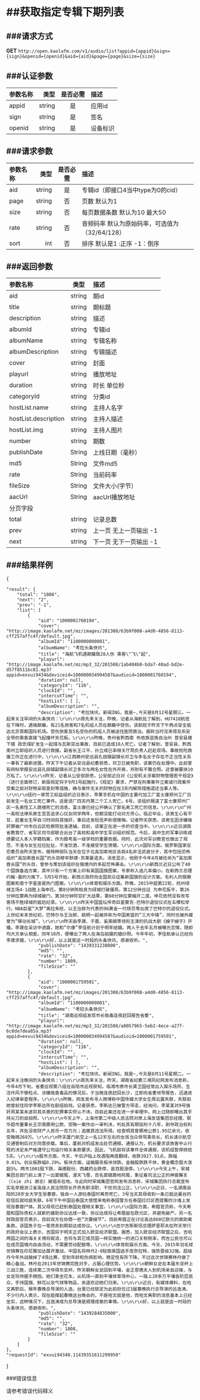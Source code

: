 ##获取指定专辑下期列表
===
###请求方式
---

**GET** `http://open.kaolafm.com/v1/audio/list?appid={appid}&sign={sign}&openid={openid}&aid={aid}&page={page}&size={size}`

###认证参数
---
| 参数名称 | 类型    | 是否必需 |描述
|:------- |-------:|:------:|:----|
| appid   | string |   是   |应用id
| sign    | string |   是   |签名
| openid  | string |   是   |设备标识


###请求参数
---

| 参数名称 | 类型    | 是否必需 |描述
|:------- |-------:|:------:|:----|
| aid   | string |   是   |专辑id（即接口4当中type为0的cid）
| page    | string |   否   |页数 默认为1
| size | string | 否 | 每页数据条数 默认为10 最大50
| rate   | string |   否   |音频码率 默认为原始码率，可选值为（32/64/128）
| sort   | int |   否   | 排序 默认是1 :正序  -1：倒序



###返回参数
---

| 参数名称 | 类型    | 描述 
|:------- |:-------:|:------|
|aid	 | string	 | 期id
| title	| string	| 期标题
| description	| string	| 描述
| albumId | string	| 专辑id
| albumName | string	| 专辑名称
| albumDescription	| string	| 专辑描述
| cover | string	| 封面
| playurl | string	| 播放地址
| duration | string	| 时长 单位秒
| categoryId | string	| 分类id
| hostList.name | string	| 主持人名字
| hostList.description	| string	| 主持人描述
| hostList.img	| string	| 主持人图片
| number	| string	| 期数
| publishDate | String  | 上线日期（毫秒）
| md5   | String  | 文件md5
| rate  | String  | 当前码率
| fileSize | String | 文件大小(字节）
| aacUrl | String | aacUrl播放地址
| 分页字段
| total	| string	| 记录总数
| prev	| string	| 上一页 无上一页输出 -1
| next	| string	| 下一页 无下一页输出 -1




###结果样例
---

    {

    "result": {
        "total": "1806",
        "next": "2",
        "prev": "-1",
        "list": [
            {
                "aid": "1000001760194",
                "cover": "http://image.kaolafm.net/mz/images/201308/63b9f008-a4d0-4856-8113-cff257affc4f/default.jpg",
                "albumId": "1100000000001",
                "albumName": "考拉头条快讯",
                "title": "海航飞机遇颠簸致28人伤 乘客\"飞\"起",
                "playurl": "http://image.kaolafm.net/mz/mp3_32/201508/1ab404b0-bda7-40ad-bd2e-d57f8511bc81.mp3?appid=exvui9434&deviceid=100000034994587&audioid=1000001760194",
                "duration": null,
                "categoryId": "116",
                "clockId": "",
                "intercutTime": "",
                "hostList": [ ],
                "albumDescription": "",
                "description": "考拉快讯，新闻ING，我是~,今天是8月12号星期三。一起来关注早间的头条快讯：\r\n\r\n首先来关注，昨晚，记者从海航处了解到，HU7418航班在下降时，遇强颠簸，有21名旅客和7名机组人员在颠簸中受伤。该航班于昨天下午两点安全抵达北京首都国际机场。受伤旅客及5名受伤的机组人员被送往医院救治。据称当时没来得及系安全带的乘客直接飞起撞坏天花板。\r\n\r\n昨晚，贵州省黔西南 布依族苗族自治州 普安县楼下镇 政忠煤矿发生一起煤与瓦斯突出事故，目前已造成10人死亡。记者了解到，普安县、黔西南州立即组织人员进行救援。副省长王江平、孙立成已率相关厅局负责人赶赴现场。事故抢险救援工作正在进行中，\r\n\r\n江西赣州安远县孔田镇副镇长邓卫与多名女子存在不正当性关系一事有了最新进展。昨天下午记者从安远县纪委获悉，邓卫已被免职，该案仍在处理中。此前曾有网帖举报安远县孔田镇副镇长邓卫多次与两名女性在外开房，并附有不雅合照。还曾被要挟10万私了。\r\n\r\n昨天，记者从公安部获悉，公安部近日对《公安机关涉案财物管理若干规定》（进行全面修订，新版规定将于9月1号起施行。《规定》要求，严禁在刑事案件立案或行政案件受案之前对财物采取查封等措施，确与案件无关的财物应在3天内解除措施退还当事人等。\r\n\r\n纽约一家劳工权益组织近日表示，苹果手机在中国的主要代加工厂富士康郑州工厂日前发生一名女工死亡事件。这是该厂四天内第二个工人死亡。6号，该组织报道了富士康郑州厂区一名男性工人跳楼死亡的消息。富士康已经公开确认了那名男工死亡的信息。\r\n\r\n广州一高校法律系男生苦苦追求心仪女同学两年，但都没能打动对方芳心。临近毕业，该男生心有不甘，趁着女生早自习时间将其强奸，事后还发短信声称很懊悔。记者昨天获悉，该男生因涉嫌强奸罪被广州市白云区检察院批准逮捕。目前，该案正在进一步的侦查当中。\r\n\r\n近日湖南省教育厅、省军区司令部联合出台了高校和高中学生军训组织规范。今后，高中生的军事训练成绩要记入本人学籍档案，作为报考高一级学校的重要依据。同时，此次对军训教官也做出了规范，不准与女生拉拉扯扯，不准饮酒，不准接受学生馈赠。\r\n\r\n国际方面。俄罗斯国家反恐委员会昨天宣布，俄特种部队当天在位于北高加索地区击毙4名非法武装分子，其中包括恐怖组织“高加索酋长国”的头目穆罕默德·苏莱曼诺夫。消息显示，他刚于今年4月被任命为“高加索酋长国”的头目，曾参与策划该组织在俄境内的多起恐怖袭击。\r\n\r\n新西兰近日公布了40个国旗备选方案，其中只有一个方案上印有英国国旗图案，专家称入选几率偏小。在新西兰总理约翰·基的力推下，5月5号开始，新西兰政府向全国民众征集新国旗的设计方案。毛利人的银蕨图案和南十字星座是热门图案。\r\n\r\n体育和娱乐方面。昨晚，2015中超第22轮，杭州绿城主场4-1战胜上海申花。第8分钟陈柏良为绿城打破僵局，第12分钟吕征 为申花扳平，第26分钟拉蒙再为绿城破门，第38分钟阿甘扩大战果，第60分钟拉蒙梅开二度。申花依然没有改写客场不胜绿城的尴尬纪录。\r\n\r\n昨天中国篮坛传奇巨星蒙克-巴特尔退役仪式在五棵松举行。NBA巨星“大梦”奥拉朱旺、以王治郅为代表的96黄金一代球员等出席了巴特尔的退役仪式。上世纪末本世纪初，巴特尔与王治郅、姚明一起被并称为中国男篮的“三大中锋”，同时也被外媒誉为“移动长城”。\r\n\r\n昨天由李晟、于震、奚美娟等领衔主演的抗战大剧《嫂子嫂子》开播。李晟在采访中透露，她和“尔康”李佳航计划于明年结婚。两人于去年五月被曝光恋情，随即均大方承认相爱。同年10月，便曝出了两人在海岛拍摄的婚纱照。今年年初，李佳航承认已经向李晟求婚，\r\n\r\n好，以上就是这一时段的头条快讯，感谢收听。",
                "publishDate": "1439331238000",
                "md5": "",
                "rate": "32",
                "number": 1809,
                "fileSzie": ""
            },
            {
                "aid": "1000001759501",
                "cover": "http://image.kaolafm.net/mz/images/201308/63b9f008-a4d0-4856-8113-cff257affc4f/default.jpg",
                "albumId": "1100000000001",
                "albumName": "考拉头条快讯",
                "title": "湖南巡视组发现市长吸毒连夜赶回报告省委",
                "playurl": "http://image.kaolafm.net/mz/mp3_32/201508/a0057965-5eb2-4ece-a27f-6c0de7dea85a.mp3?appid=exvui9434&deviceid=100000034994587&audioid=1000001759501",
                "duration": null,
                "categoryId": "116",
                "clockId": "",
                "intercutTime": "",
                "hostList": [ ],
                "albumDescription": "",
                "description": "考拉快讯，新闻ING，我是~,今天是8月11号星期二。一起来关注晚间的头条快讯：\r\n\r\n首先来关注，昨天，湖南省纪委三湘风纪网发布消息称，今年4月下旬，省委巡视第八组在岳阳市巡视获知，临湘市原市长龚卫国经常出入娱乐场所、生活作风不够检点、涉嫌吸食毒品的情况后，于当晚连夜赶回长沙，立即向省委领导报告，迅速进入纪律审查程序。\r\n\r\n昨晚，网友发布寻人微博称中国传媒大学女生周云露失联，失联前她曾前往同学李斯达所在剧组拍戏。记者获悉，李斯达已被警方带走，经询问，李某某对9号强奸周某某未遂将其杀害的犯罪事实供认不讳，目前此案还在进一步审理中。网上过随即曝出其手持尖刀的自拍照。\r\n\r\n今天上午，上海市第二中级人民法院对原上海友谊集团总经理、联华超市董事长王宗南挪用公款、受贿一案作出一审判决，判处其有期徒刑十八年，剥夺政治权利五年，并处没收财产人民币一百万元；追缴其违法所得。经查明其曾挪用公款1.95亿余元，收受贿赂269万。\r\n\r\n昨天厦门航空上一名12岁左右的女孩当众辱骂乘务长，机长请示航空交通管制后对方同意拒载。事后，厦航对机组发出处罚通报。通报认为，机长要求该旅客中止行程的决定未严格遵守公司运行相关条款要求。因此，飞机部将该事件全体通报，该机组暂停排班5天。\r\n\r\n股市方面，今天，午后沪指上攻遇阻再度翻绿，收跌3927.91点，跌幅0.01%。创业板跌幅0.29%。板块方面，运输服务板块领跌。金融股跌跌不休，黄金概念股大涨超5%。两市1001股下跌，海德股份、西藏药业跌停，逾百股涨停。\r\n\r\n今天上午，宋城集团总部门前上演了一出窦娥冤，漫天飞雪，百名窦娥跪地鸣冤，象征着司法公正的神兽獬豸（(xie zhi 谢志）被猎杀在地。与此同时宋城集团官网发布消息称，宋城集团执行总裁宣布实名举报浙江省高级人民法院院长齐奇失职渎职、干扰司法公正。\r\n\r\n近日，一名湖南岳阳的20岁女大学生张春蓉，独自一人游玩泰国时离奇死亡。3号当天其母收到一条已抵达曼谷的短信后就彻底失联。6号下午中国驻泰国大使馆来电称泰国警方在泰国红灯区芭提雅的沙滩上发现张春蓉尸体。其父母现已赶到泰国处理相关事宜。\r\n\r\n国际方面，希腊官员称，今天希腊和国际债权人就新的援助协议达成一致，协议达成将让希腊留在欧元区，并避免破产。另一名财政部官员表示，目前双方在协商一些“次要细节”。目前希腊正在讨论高达860亿欧元的救助案条款。该国急于在一笔债务到期前达成协议。\r\n\r\n吉尔吉斯斯坦总理萨里耶夫在昨天举行的政府会议上表示，吉国将于明天正式加入欧亚经济联盟。据悉，加入欧亚经济联盟之后，吉哈两国之间的海关关境将取消，吉将与其它成员国一样实施统一的进口关税税率，而吉公民也可以在成员国境内自由流动，不需要劳动配额等。\r\n\r\n体育和娱乐方面。今天，2015年羽毛球世锦赛在印尼雅加达展开激战，中国名将林丹2-0轻取美国选手庞奈拉特，强势晋级32强。超级丹今年外战输掉了4场比赛，受到年龄和伤病影响，稳定性有所下降。不过这次世锦赛林丹做了精心备战。林丹在2013年世锦赛完胜对手，占据心理优势。\r\n\r\n朝鲜女足在本届东亚杯上三战三胜，连续第二次夺得东亚杯。昨天朝鲜女足回到平壤，金正恩携夫人到机场亲自迎接，与女足将帅握手拥抱。她们乘坐花车，从机场一直到平壤体育场中心，一路上20多万平壤各阶层民众，手持国旗、鲜花以及气球等物品，夹道欢迎她们归来。\r\n\r\n近日，有媒体爆料，在哈文离职后，猴年春晚总导演的人选，台里已经锁定为此前担任过3届春晚执行总导演的吕逸涛。不少行内人表示，现在能撑起春晚这台晚会的，不是哈文就是他，而哈文离职的消息基本上已经坐实，这种情况下，吕逸涛成为总导演是顺理成章的事情。\r\n\r\n好，以上就是这一时段的头条快讯，感谢收听。",
                "publishDate": "1439284835000",
                "md5": "",
                "rate": "32",
                "number": 1808,
                "fileSzie": ""
            }
        ]
    },
    "requestId": "exvui94340.11439351611299950"

}

###错误信息

请参考错误代码释义
